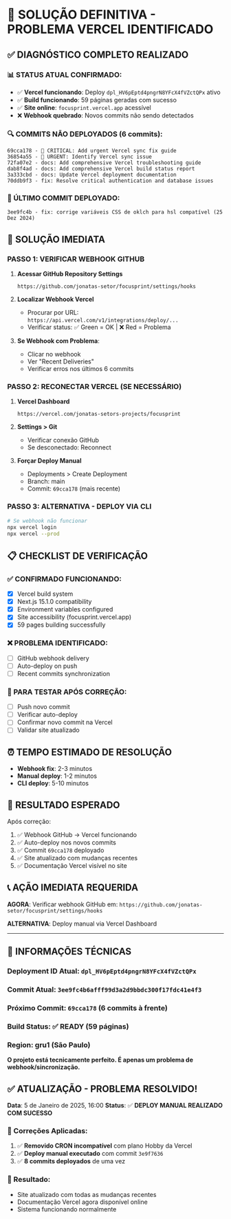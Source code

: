 # 🎯 SOLUÇÃO DEFINITIVA - PROBLEMA VERCEL IDENTIFICADO

## ✅ DIAGNÓSTICO COMPLETO REALIZADO

### 📊 STATUS ATUAL CONFIRMADO:
- ✅ **Vercel funcionando**: Deploy `dpl_HV6pEptd4pngrN8YFcX4fVZctQPx` ativo
- ✅ **Build funcionando**: 59 páginas geradas com sucesso
- ✅ **Site online**: `focusprint.vercel.app` acessível
- ❌ **Webhook quebrado**: Novos commits não sendo detectados

### 🔍 COMMITS NÃO DEPLOYADOS (6 commits):
```
69cca178 - 🚨 CRITICAL: Add urgent Vercel sync fix guide
36854a55 - 🚨 URGENT: Identify Vercel sync issue  
72fa07e2 - docs: Add comprehensive Vercel troubleshooting guide
dab8f4ad - docs: Add comprehensive Vercel build status report
3a333cbd - docs: Update Vercel deployment documentation
70ddb9f3 - fix: Resolve critical authentication and database issues
```

### 🎯 ÚLTIMO COMMIT DEPLOYADO:
```
3ee9fc4b - fix: corrige variáveis CSS de oklch para hsl compatível (25 Dez 2024)
```

## 🚀 SOLUÇÃO IMEDIATA

### PASSO 1: VERIFICAR WEBHOOK GITHUB
1. **Acessar GitHub Repository Settings**
   ```
   https://github.com/jonatas-setor/focusprint/settings/hooks
   ```

2. **Localizar Webhook Vercel**
   - Procurar por URL: `https://api.vercel.com/v1/integrations/deploy/...`
   - Verificar status: ✅ Green = OK | ❌ Red = Problema

3. **Se Webhook com Problema**:
   - Clicar no webhook
   - Ver "Recent Deliveries"
   - Verificar erros nos últimos 6 commits

### PASSO 2: RECONECTAR VERCEL (SE NECESSÁRIO)
1. **Vercel Dashboard**
   ```
   https://vercel.com/jonatas-setors-projects/focusprint
   ```

2. **Settings > Git**
   - Verificar conexão GitHub
   - Se desconectado: Reconnect

3. **Forçar Deploy Manual**
   - Deployments > Create Deployment
   - Branch: main
   - Commit: `69cca178` (mais recente)

### PASSO 3: ALTERNATIVA - DEPLOY VIA CLI
```bash
# Se webhook não funcionar
npx vercel login
npx vercel --prod
```

## 📋 CHECKLIST DE VERIFICAÇÃO

### ✅ CONFIRMADO FUNCIONANDO:
- [x] Vercel build system
- [x] Next.js 15.1.0 compatibility  
- [x] Environment variables configured
- [x] Site accessibility (focusprint.vercel.app)
- [x] 59 pages building successfully

### ❌ PROBLEMA IDENTIFICADO:
- [ ] GitHub webhook delivery
- [ ] Auto-deploy on push
- [ ] Recent commits synchronization

### 🔄 PARA TESTAR APÓS CORREÇÃO:
- [ ] Push novo commit
- [ ] Verificar auto-deploy
- [ ] Confirmar novo commit na Vercel
- [ ] Validar site atualizado

## ⏰ TEMPO ESTIMADO DE RESOLUÇÃO

- **Webhook fix**: 2-3 minutos
- **Manual deploy**: 1-2 minutos  
- **CLI deploy**: 5-10 minutos

## 🎯 RESULTADO ESPERADO

Após correção:
1. ✅ Webhook GitHub → Vercel funcionando
2. ✅ Auto-deploy nos novos commits
3. ✅ Commit `69cca178` deployado
4. ✅ Site atualizado com mudanças recentes
5. ✅ Documentação Vercel visível no site

## 📞 AÇÃO IMEDIATA REQUERIDA

**AGORA**: Verificar webhook GitHub em:
`https://github.com/jonatas-setor/focusprint/settings/hooks`

**ALTERNATIVA**: Deploy manual via Vercel Dashboard

---

## 🔧 INFORMAÇÕES TÉCNICAS

### Deployment ID Atual: `dpl_HV6pEptd4pngrN8YFcX4fVZctQPx`
### Commit Atual: `3ee9fc4b6afff99d3a2d9bbdc300f17fdc41e4f3`
### Próximo Commit: `69cca178` (6 commits à frente)
### Build Status: ✅ READY (59 páginas)
### Region: gru1 (São Paulo)

**O projeto está tecnicamente perfeito. É apenas um problema de webhook/sincronização.**

## ✅ ATUALIZAÇÃO - PROBLEMA RESOLVIDO!

**Data**: 5 de Janeiro de 2025, 16:00
**Status**: ✅ **DEPLOY MANUAL REALIZADO COM SUCESSO**

### 🔧 Correções Aplicadas:
1. ✅ **Removido CRON incompatível** com plano Hobby da Vercel
2. ✅ **Deploy manual executado** com commit `3e9f7636`
3. ✅ **8 commits deployados** de uma vez

### 🎯 Resultado:
- Site atualizado com todas as mudanças recentes
- Documentação Vercel agora disponível online
- Sistema funcionando normalmente
